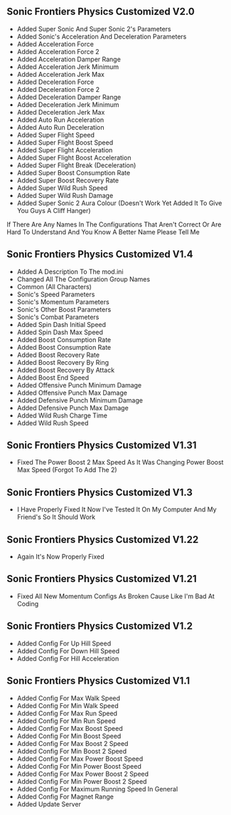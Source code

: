 ## Sonic Frontiers Physics Customized V2.0
- Added Super Sonic And Super Sonic 2's Parameters
- Added Sonic's Acceleration And Deceleration Parameters
- Added Acceleration Force
- Added Acceleration Force 2
- Added Acceleration Damper Range
- Added Acceleration Jerk Minimum
- Added Acceleration Jerk Max
- Added Deceleration Force
- Added Deceleration Force 2
- Added Deceleration Damper Range
- Added Deceleration Jerk Minimum
- Added Deceleration Jerk Max
- Added Auto Run Acceleration
- Added Auto Run Deceleration
- Added Super Flight Speed
- Added Super Flight Boost Speed
- Added Super Flight Acceleration
- Added Super Flight Boost Acceleration
- Added Super Flight Break (Deceleration)
- Added Super Boost Consumption Rate
- Added Super Boost Recovery Rate
- Added Super Wild Rush Speed
- Added Super Wild Rush Damage
- Added Super Sonic 2 Aura Colour (Doesn't Work Yet Added It To Give You Guys A Cliff Hanger)

If There Are Any Names In The Configurations That Aren't Correct Or Are Hard To Understand And You Know A Better Name Please Tell Me

## Sonic Frontiers Physics Customized V1.4
- Added A Description To The mod.ini
- Changed All The Configuration Group Names
- Common (All Characters)
- Sonic's Speed Parameters
- Sonic's Momentum Parameters
- Sonic's Other Boost Parameters
- Sonic's Combat Parameters
- Added Spin Dash Initial Speed
- Added Spin Dash Max Speed
- Added Boost Consumption Rate
- Added Boost Consumption Rate
- Added Boost Recovery Rate
- Added Boost Recovery By Ring
- Added Boost Recovery By Attack
- Added Boost End Speed
- Added Offensive Punch Minimum Damage
- Added Offensive Punch Max Damage
- Added Defensive Punch Minimum Damage
- Added Defensive Punch Max Damage
- Added Wild Rush Charge Time
- Added Wild Rush Speed

## Sonic Frontiers Physics Customized V1.31
- Fixed The Power Boost 2 Max Speed As It Was Changing Power Boost Max Speed (Forgot To Add The 2)

## Sonic Frontiers Physics Customized V1.3
- I Have Properly Fixed It Now I've Tested It On My Computer And My Friend's So It Should Work

## Sonic Frontiers Physics Customized V1.22
- Again It's Now Properly Fixed

## Sonic Frontiers Physics Customized V1.21
- Fixed All New Momentum Configs As Broken Cause Like I'm Bad At Coding

## Sonic Frontiers Physics Customized V1.2
- Added Config For Up Hill Speed
- Added Config For Down Hill Speed
- Added Config For Hill Acceleration

## Sonic Frontiers Physics Customized V1.1
- Added Config For Max Walk Speed
- Added Config For Min Walk Speed
- Added Config For Max Run Speed
- Added Config For Min Run Speed
- Added Config For Max Boost Speed
- Added Config For Min Boost Speed
- Added Config For Max Boost 2 Speed
- Added Config For Min Boost 2 Speed
- Added Config For Max Power Boost Speed
- Added Config For Min Power Boost Speed
- Added Config For Max Power Boost 2 Speed
- Added Config For Min Power Boost 2 Speed
- Added Config For Maximum Running Speed In General
- Added Config For Magnet Range
- Added Update Server
